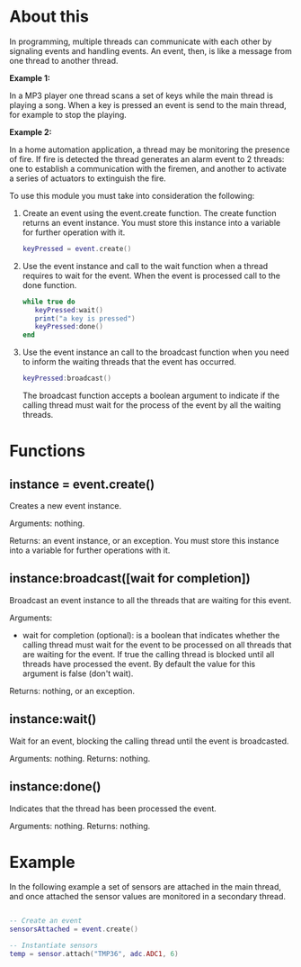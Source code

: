 # About this

In programming, multiple threads can communicate with each other by signaling events and handling events. An event, then, is like a message from one thread to another thread.

  **Example 1:**
 
  In a MP3 player one thread scans a set of keys while the main thread is playing a song. When a key is pressed an event is send to the main thread, for example to stop the playing.


  **Example 2:**

  In a home automation application, a thread may be monitoring the presence of fire. If fire is detected the thread generates an alarm event to 2 threads: one to establish a communication with the firemen, and another to activate a series of actuators to extinguish the fire.

To use this module you must take into consideration the following:

  1. Create an event using the event.create function. The create function returns an event instance. You must store this instance into a variable for further operation with it.

     ```lua
     keyPressed = event.create()
     ```

  2. Use the event instance and call to the wait function when a thread requires to wait for the event. When the event is processed call to the done function.

     ```lua
     while true do
        keyPressed:wait()
        print("a key is pressed")
        keyPressed:done()
     end
     ``` 

  3. Use the event instance an call to the broadcast function when you need to inform the waiting threads that the event has occurred.

     ```lua
     keyPressed:broadcast()
     ```

     The broadcast function accepts a boolean argument to indicate if the calling thread must wait for the process of the event by all the waiting threads.

# Functions

## instance = event.create()

Creates a new event instance.

Arguments: nothing.

Returns: an event instance, or an exception. You must store this instance into a variable for further operations with it.

## instance:broadcast([wait for completion]) 

Broadcast an event instance to all the threads that are waiting for this event.

Arguments:

* wait for completion (optional): is a boolean that indicates whether the calling thread must wait for the event to be processed on all threads that are waiting for the event. If true the calling thread is blocked until all threads have processed the event. By default the value for this argument is false (don't wait).

Returns: nothing, or an exception.

## instance:wait()

Wait for an event, blocking the calling thread until the event is broadcasted.

Arguments: nothing.
Returns: nothing.

## instance:done()

Indicates that the thread has been processed the event.

Arguments: nothing.
Returns: nothing.

# Example

In the following example a set of sensors are attached in the main thread, and once attached the sensor values are monitored in a secondary thread.

```lua

-- Create an event
sensorsAttached = event.create()

-- Instantiate sensors
temp = sensor.attach("TMP36", adc.ADC1, 6)

```